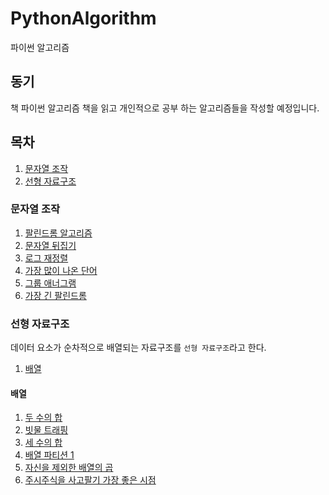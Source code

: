 # PythonAlgorithm
파이썬 알고리즘

## 동기
책 파이썬 알고리즘 책을 읽고
개인적으로 공부 하는 알고리즘들을 작성할 예정입니다.

## 목차
1. [문자열 조작](#문자열-조작)
2. [선형 자료구조](#선형-자료구조)

### 문자열 조작
1. [팔린드롬 알고리즘](./String/01.Palindrome/isPalindrome.py)
2. [문자열 뒤집기](./String/02.ReverseString/ReverseString.py)
3. [로그 재정렬](./String/03.reorderLog/reorderLog.py)
4. [가장 많이 나온 단어](./String/04.mostCommonWord/mostCommonWord.py)
5. [그룹 애너그램](./String/05.groupAnagrams/groupAnagrams.py)
6. [가장 긴 팔린드롬](./String/06.longestPalindrome/longestPalindrome.py)

### 선형 자료구조
데이터 요소가 순차적으로 배열되는 자료구조를 `선형 자료구조`라고 한다.

1. [배열](#배열)

#### 배열
1. [두 수의 합](./Array/07.twoSum/twoSum.py)
2. [빗물 트래핑](./Array/08.trap/trap.py)
3. [세 수의 합](./Array/09.threeSum/threeSum.py)
4. [배열 파티션 1](./Array/10.arrayPairSum/arrayPairSum.py)
5. [자신을 제외한 배열의 곱](./Array/11.productExceptSelf/productExceptSelf.py)
6. [주시주식을 사고팔기 가장 좋은 시점](./Array/12.maxProfit/maxProfit.py)

